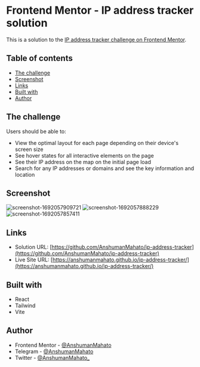 # Frontend Mentor - IP address tracker solution

This is a solution to the [IP address tracker challenge on Frontend Mentor](https://www.frontendmentor.io/challenges/ip-address-tracker-I8-0yYAH0).

## Table of contents

- [The challenge](#the-challenge)
- [Screenshot](#screenshot)
- [Links](#links)
- [Built with](#built-with)
- [Author](#author)

## The challenge

Users should be able to:
- View the optimal layout for each page depending on their device's screen size
- See hover states for all interactive elements on the page
- See their IP address on the map on the initial page load
- Search for any IP addresses or domains and see the key information and location
  
## Screenshot

![screenshot-1692057909721](https://github.com/AnshumanMahato/ip-address-tracker/assets/58422570/1bf4e7b7-f53d-49d4-bfeb-2c02b7f9570c)
![screenshot-1692057888229](https://github.com/AnshumanMahato/ip-address-tracker/assets/58422570/504c3a8a-990e-4793-be01-4fe13f07c4fd)
![screenshot-1692057857411](https://github.com/AnshumanMahato/ip-address-tracker/assets/58422570/57a89759-5b56-49b1-92be-f01b310bc373)

## Links

- Solution URL: [https://github.com/AnshumanMahato/ip-address-tracker](https://github.com/AnshumanMahato/ip-address-tracker)
- Live Site URL: [https://anshumanmahato.github.io/ip-address-tracker/](https://anshumanmahato.github.io/ip-address-tracker/)

## Built with

- React
- Tailwind
- Vite
  
## Author

- Frontend Mentor - [@AnshumanMahato](https://www.frontendmentor.io/profile/AnshumanMahato)
- Telegram - [@AnshumanMahato](https://t.me/AnshumanMahato)
- Twitter - [@AnshumanMahato_](https://twitter.com/AnshumanMahato_)
